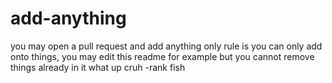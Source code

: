 # add-anything
you may open a pull request and add anything
only rule is you can only add onto things, you may edit this readme for example but you cannot remove things already in it 
 what up cruh -rank fish

